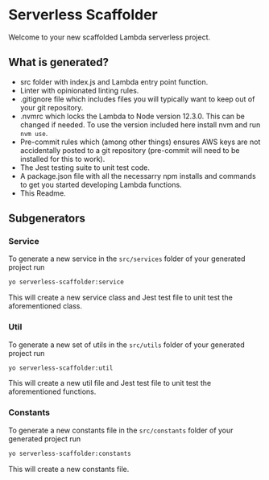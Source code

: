 # Serverless Scaffolder
Welcome to your new scaffolded Lambda serverless project.

## What is generated?
- src folder with index.js and Lambda entry point function.
- Linter with opinionated linting rules.
- .gitignore file which includes files you will typically want to keep out of your git repository.
- .nvmrc which locks the Lambda to Node version 12.3.0. This can be changed if needed. To use the version included here install nvm and run `nvm use`.
- Pre-commit rules which (among other things) ensures AWS keys are not accidentally posted to a git repository (pre-commit will need to be installed for this to work).
- The Jest testing suite to unit test code.
- A package.json file with all the necessarry npm installs and commands to get you started developing Lambda functions.
- This Readme.

## Subgenerators

### Service
To generate a new service in the `src/services` folder of your generated project run
```bash
yo serverless-scaffolder:service
```
This will create a new service class and Jest test file to unit test the aforementioned class.

### Util
To generate a new set of utils in the `src/utils` folder of your generated project run
```bash
yo serverless-scaffolder:util
```
This will create a new util file and Jest test file to unit test the aforementioned functions.

### Constants
To generate a new constants file in the `src/constants` folder of your generated project run
```bash
yo serverless-scaffolder:constants
```
This will create a new constants file.